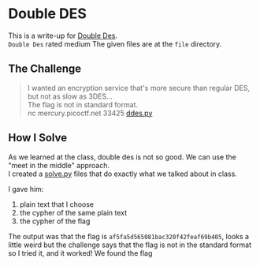 # Double DES #
This is a write-up for [Double Des](https://play.picoctf.org/practice/challange/140).  
`Double Des` rated medium
The given files are at the `file` directory.  

## The Challenge ##
> I wanted an encryption service that's more secure than regular DES, but not as slow as 3DES...  
> The flag is not in standard format.  
> nc mercury.picoctf.net 33425
> [ddes.py](./files/ddes.py)

## How I Solve ## 
As we learned at the class, double des is not so good. We can use the "meet in the middle" approach.  
I created a [solve.py](./files/solve.py) files that do exactly what we talked about in class.  

I gave him:  
1. plain text that I choose
2. the cypher of the same plain text
3. the cypher of the flag

The output was that the flag is `af5fa5d565081bac320f42feaf69b405`, looks a little weird but the challenge says that the flag is not in the standard format so I tried it, and it worked! We found the flag

